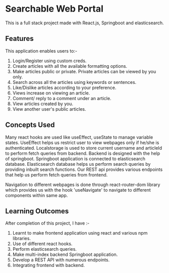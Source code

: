 # Searchable Web Portal
This is a full stack project made with React.js, Springboot and elasticsearch.
## Features
This application enables users to:-
1. Login/Register using custom creds.
2. Create articles with all the available formatting options.
3. Make articles public or private. Private articles can be viewed by you only.
4. Search across all the articles using keywords or sentences.
5. Like/Dislike articles according to your preference.
6. Views increase on viewing an article.
7. Comment/ reply to a comment under an article.
8. View articles created by you.
9. View another user's public articles.
## Concepts Used
Many react hooks are used like useEffect, useState to manage variable states. UseEffect helps us restrict user to view webpages only if he/she is authenticated. Localstorage is used to store current username and articleId to perform fetch queries from backend.
Backend is designed with the help of springboot. Springboot application is connected to elasticsearch database. Elasticsearch database helps us perform search queries by providing inbuilt search functions. Our REST api provides various endpoints that help us perform fetch queries from frontend.

Navigation to different webpages is done through react-router-dom library which provides us with the hook 'useNavigate' to navigate to different components within same app.

## Learning Outcomes
After completion of this project, I have :-
1. Learnt to make frontend application using react and various npm libraries.
2. Use of different react hooks.
3. Perform elasticsearch queries.
4. Make multi-index backend Springboot application.
5. Develop a REST API with numerous endpoints.
6. Integrating frontend with backend.
